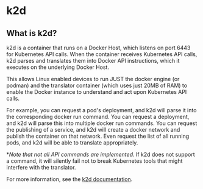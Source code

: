 # k2d 

## What is k2d?
k2d is a container that runs on a Docker Host, which listens on port 6443 for Kubernetes API calls. When the container receives Kubernetes API calls, k2d parses and translates them into Docker API instructions, which it executes on the underlying Docker Host.

This allows Linux enabled devices to run JUST the docker engine (or podman) and the translator container (which uses just 20MB of RAM) to enable the Docker instance to understand and act upon Kubernetes API calls.

For example, you can request a pod's deployment, and k2d will parse it into the corresponding docker run command. You can request a deployment, and k2d will parse this into multiple docker run commands. You can request the publishing of a service, and k2d will create a docker network and publish the container on that network. Even request the list of all running pods, and k2d will be able to translate appropriately.

**‍Note that not all API commands are implemented*. If k2d does not support a command, it will silently fail not to break Kubernetes tools that might interfere with the translator.

For more information, see the [k2d documentation](https://portainer-1.gitbook.io/0.1.0-alpha/).